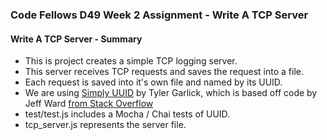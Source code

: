 ### Code Fellows D49 Week 2 Assignment - Write A TCP Server

#### Write A TCP Server - Summary
+ This is project creates a simple TCP logging server.
+ This server receives TCP requests and saves the request into a file.
+ Each request is saved into it's own file and named by its UUID.
+ We are using [Simply UUID](https://www.npmjs.com/package/simply-uuid) by Tyler Garlick, which is based off code by Jeff Ward [from Stack Overflow](http://stackoverflow.com/questions/105034/how-to-create-a-guid-uuid-in-javascript/21963136#21963136)
+ test/test.js includes a Mocha / Chai tests of UUID.
+ tcp_server.js represents the server file.
